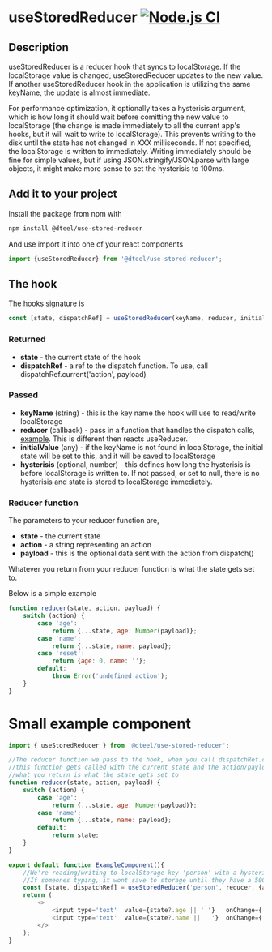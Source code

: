 # useStoredReducer [![Node.js CI](https://github.com/danielteel/use-stored-reducer/actions/workflows/node.js.yml/badge.svg?branch=main)](https://github.com/danielteel/use-stored-reducer/actions/workflows/node.js.yml)

## Description
useStoredReducer is a reducer hook that syncs to localStorage. If the localStorage value is changed, useStoredReducer updates to the new value. If another useStoredReducer hook in the application is utilizing the same keyName, the update is almost immediate. 

For performance optimization, it optionally takes a hysterisis argument, which is how long it should wait before comitting the new value to localStorage (the change is made immediately to all the current app's hooks, but it will wait to write to localStorage). This prevents writing to the disk until the state has not changed in XXX milliseconds. If not specified, the localStorage is written to immediately. Writing immediately should be fine for simple values, but if using JSON.stringify/JSON.parse with large objects, it might make more sense to set the hysterisis to 100ms.

## Add it to your project
Install the package from npm with
```sh
npm install @dteel/use-stored-reducer
```
And use import it into one of your react components
```javascript
import {useStoredReducer} from '@dteel/use-stored-reducer';
```

## The hook

The hooks signature is 
```javascript
const [state, dispatchRef] = useStoredReducer(keyName, reducer, initialValue, withHysterisis=null)
```
### Returned
- **state** - the current state of the hook
- **dispatchRef** - a ref to the dispatch function. To use, call dispatchRef.current('action', payload)

### Passed
- **keyName** (string)   - this is the key name the hook will use to read/write localStorage
- **reducer** (callback) - pass in a function that handles the dispatch calls, [example](#reducer-function). This is different then reacts useReducer.
- **initialValue** (any) - if the keyName is not found in localStorage, the initial state will be set to this, and it will be saved to localStorage
- **hysterisis** (optional, number) - this defines how long the hysterisis is before localStorage is written to. If not passed, or set to null, there is no hysterisis and state is stored to localStorage immediately.


### Reducer function
The parameters to your reducer function are,
- **state** - the current state
- **action** - a string representing an action
- **payload** - this is the optional data sent with the action from dispatch()

Whatever you return from your reducer function is what the state gets set to.

Below is a simple example
```javascript
function reducer(state, action, payload) {
    switch (action) {
        case 'age':
            return {...state, age: Number(payload)};
        case 'name':
            return {...state, name: payload};
        case 'reset':
            return {age: 0, name: ''};
        default:
            throw Error('undefined action');
    }
}
```

# Small example component
```javascript
import { useStoredReducer } from '@dteel/use-stored-reducer';

//The reducer function we pass to the hook, when you call dispatchRef.current(action, payload) 
//this function gets called with the current state and the action/payload you passed to it.
//what you return is what the state gets set to
function reducer(state, action, payload) {
    switch (action) {
        case 'age':
            return {...state, age: Number(payload)};
        case 'name':
            return {...state, name: payload};
        default:
            return state;
    }
}

export default function ExampleComponent(){
    //We're reading/writing to localStorage key 'person' with a hysterisis of 500ms
    //If someones typing, it wont save to storage until they have a 500ms break in key events
    const [state, dispatchRef] = useStoredReducer('person', reducer, {age: 0, name: ''}, 500);
    return (
        <>
            <input type='text'  value={state?.age || ' '}   onChange={ (e) => dispatchRef.current('age', e.target.value) } />
            <input type='text'  value={state?.name || ' '}  onChange={ (e) => dispatchRef.current('name', e.target.value) } />
        </>
    );
}
```


